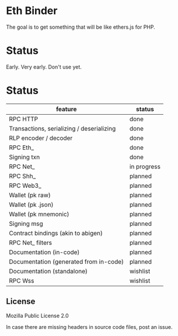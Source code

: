 # Eth Binder

The goal is to get something that will be like ethers.js for PHP.

# Status

Early. Very early. Don't use yet.

# Status

| feature                                   | status      |
|-------------------------------------------|-------------|
| RPC HTTP                                  | done        |
| Transactions, serializing / deserializing | done        |
| RLP encoder / decoder                     | done        |
| RPC Eth_                                  | done        |
| Signing txn                               | done        |
| RPC Net_                                  | in progress |
| RPC Shh_                                  | planned     |
| RPC Web3_                                 | planned     |
| Wallet (pk raw)                           | planned     |
| Wallet (pk .json)                         | planned     |
| Wallet (pk mnemonic)                      | planned     |
| Signing msg                               | planned     |
| Contract bindings (akin to abigen)        | planned     |
| RPC Net_ filters                          | planned     |
| Documentation (in-code)                   | planned     |
| Documentation (generated from in-code)    | planned     |
| Documentation (standalone)                | wishlist    |
| RPC Wss                                   | wishlist    |

## License

Mozilla Public License 2.0

In case there are missing headers in source code files, post an issue. 
